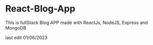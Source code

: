 # React-Blog-App

This is fullStack Blog APP made with ReactJs, NodeJS, Express and MongoDB

last edit 01/06/2023
